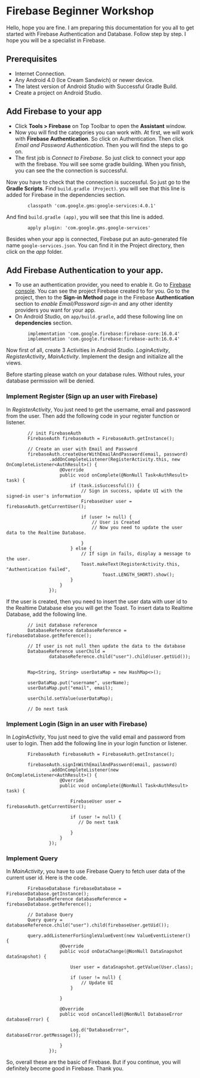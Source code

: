 # Firebase Beginner Workshop

Hello, hope you are fine. I am preparing this documentation for you all to get started with Firebase Authentication and Database. Follow step by step. I hope you will be a specialist in Firebase.

## Prerequisites
* Internet Connection.
* Any Android 4.0 (Ice Cream Sandwich) or newer device.
* The latest version of Android Studio with Successful Gradle Build.
* Create a project on Android Studio.

## Add Firebase to your app

* Click **Tools > Firebase** on Top Toolbar to open the **Assistant** window.
* Now you will find the categories you can work with. At first, we will work with **Firebase Authentication**. So click on Authentication. Then click *Email and Password Authentication*. Then you will find the steps to go on. 
* The first job is *Connect to Firebase*. So just click to connect your app with the firebase. You will see some gradle building. When you finish, you can see the the connection is successful.

Now you have to check that the connection is successful. So just go to the **Gradle Scripts**. Find `build.gradle (Project)`. you will see that this line is added for Firebase in the dependencies section.
```
        classpath 'com.google.gms:google-services:4.0.1'
```
And find `build.gradle (app)`, you will see that this line is added.
```
        apply plugin: 'com.google.gms.google-services'
```

Besides when your app is connected, Firebase put an auto-generated file name `google-services.json`. You can find it in the Project directory, then click on the *app* folder.

## Add Firebase Authentication to your app.

* To use an authentication provider, you need to enable it. Go to [Firebase console](https://console.firebase.google.com/). You can see the project Firebase created to for you. Go to the project, then to the **Sign-in Method** page in the Firebase **Authentication** section to *enable Email/Password sign-in* and any other identity providers you want for your app.
* On Android Studio, on `app/build.gradle`, add these following line on  **dependencies** section.
```
        implementation 'com.google.firebase:firebase-core:16.0.4'
        implementation 'com.google.firebase:firebase-auth:16.0.4'
```

Now first of all, create 3 Activities in Android Studio. *LoginActivity*, *RegisterActivity*, *MainActivity*. Implement the design and initialize all the views.

Before starting please watch on your database rules. Without rules, your database permission will be denied.

### Implement Register (Sign up an user with Firebase)
In *RegisterActivity*, You just need to get the username, email and password from the user. Then add the following code in your register function or listener.

```
        // init FirebaseAuth
        FirebaseAuth firebaseAuth = FirebaseAuth.getInstance();

        // Create an user with Email and Password
        firebaseAuth.createUserWithEmailAndPassword(email, password)
                .addOnCompleteListener(RegisterActivity.this, new OnCompleteListener<AuthResult>() {
                    @Override
                    public void onComplete(@NonNull Task<AuthResult> task) {
                        if (task.isSuccessful()) {
                            // Sign in success, update UI with the signed-in user's information
                            FirebaseUser user = firebaseAuth.getCurrentUser();

                            if (user != null) {
                                // User is Created
                                // Now you need to update the user data to the Realtime Database.
                            
                            }
                        } else {
                            // If sign in fails, display a message to the user.
                            Toast.makeText(RegisterActivity.this, "Authentication failed",
                                    Toast.LENGTH_SHORT).show();
                        }
                    }
                });
```

If the user is created, then you need to insert the user data with user id to the Realtime Database else you will get the Toast. To insert data to Realtime Database, add the following line.
```
        // init database reference
        DatabaseReference databaseReference = firebaseDatabase.getReference();
        
        // If user is not null then update the data to the database
        DatabaseReference userChild =
                databaseReference.child("user").child(user.getUid());


        Map<String, String> userDataMap = new HashMap<>();

        userDataMap.put("username", userName);
        userDataMap.put("email", email);

        userChild.setValue(userDataMap);
        
        // Do next task
```

### Implement Login (Sign in an user with Firebase)
In *LoginActivity*, You just need to give the valid email and password from user to login. Then add the following line in your login function or listener.

```
        FirebaseAuth firebaseAuth = FirebaseAuth.getInstance();

        firebaseAuth.signInWithEmailAndPassword(email, password)
                .addOnCompleteListener(new OnCompleteListener<AuthResult>() {
                    @Override
                    public void onComplete(@NonNull Task<AuthResult> task) {

                        FirebaseUser user = firebaseAuth.getCurrentUser();
                        
                        if (user != null) {
                           // Do next task
                           
                        }
                    }
                });
```

### Implement Query
In *MainActivity*, you have to use Firebase Query to fetch user data of the current user id. Here is the code.
```
        FirebaseDatabase firebaseDatabase = FirebaseDatabase.getInstance();
        DatabaseReference databaseReference = firebaseDatabase.getReference();

        // Database Query
        Query query = databaseReference.child("user").child(firebaseUser.getUid());

        query.addListenerForSingleValueEvent(new ValueEventListener() {
                    @Override
                    public void onDataChange(@NonNull DataSnapshot dataSnapshot) {

                        User user = dataSnapshot.getValue(User.class);

                        if (user != null) {
                            // Update UI
                        }

                    }

                    @Override
                    public void onCancelled(@NonNull DatabaseError databaseError) {

                        Log.d("DatabaseError", databaseError.getMessage());

                    }
                });

```


So, overall these are the basic of Firebase. But if you continue, you will definitely become good in Firebase. Thank you.
